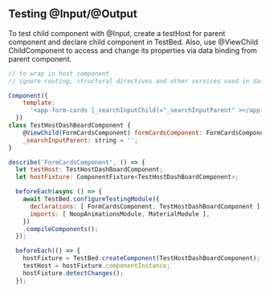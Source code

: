 ## Testing @Input/@Output

To test child component with @Input, create a testHost for parent component and declare child component in TestBed. Also, use @ViewChild ChildComponent to access and change its properties via data binding from parent component.

```js
// to wrap in host component
// ignore routing, structural directives and other services used in dashboard component

Component({
    template:
      '<app-form-cards [_searchInputChild]="_searchInputParent" ></app-form-cards>'
  })
class TestHostDashBoardComponent {
    @ViewChild(FormCardsComponent) formCardsComponent: FormCardsComponent = new FormCardsComponent;
    _searchInputParent: string = '';
}

describe('FormCardsComponent', () => {
  let testHost: TestHostDashBoardComponent;
  let hostFixture: ComponentFixture<TestHostDashBoardComponent>;

  beforeEach(async () => {
    await TestBed.configureTestingModule({
      declarations: [ FormCardsComponent, TestHostDashBoardComponent ],
      imports: [ NoopAnimationsModule, MaterialModule ],
    })
    .compileComponents();
  });

  beforeEach(() => {
    hostFixture = TestBed.createComponent(TestHostDashBoardComponent);
    testHost = hostFixture.componentInstance;
    hostFixture.detectChanges();
  });
```
